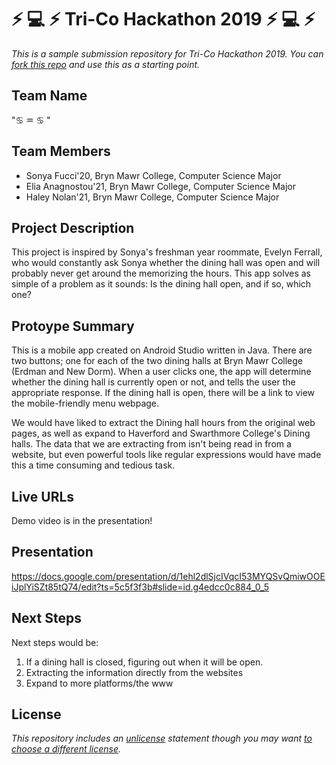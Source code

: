 # :zap: :computer: :zap: Tri-Co Hackathon 2019 :zap: :computer: :zap:

*This is a sample submission repository for Tri-Co Hackathon 2019. You can [fork this repo](https://help.github.com/articles/fork-a-repo/) and use this as a starting point.*

## Team Name

":cancer: :aquarius: :cancer: "

## Team Members

- Sonya Fucci'20, Bryn Mawr College, Computer Science Major
- Elia Anagnostou'21, Bryn Mawr College, Computer Science Major
- Haley Nolan'21, Bryn Mawr College, Computer Science Major

## Project Description

This project is inspired by Sonya's freshman year roommate, Evelyn Ferrall, who would constantly ask Sonya whether the dining hall was open and will probably never get around the memorizing the hours. This app solves as simple of a problem as it sounds: Is the dining hall open, and if so, which one?

## Protoype Summary

This is a mobile app created on Android Studio written in Java. There are two buttons; one for each of the two dining halls at Bryn Mawr College (Erdman and New Dorm). When a user clicks one, the app will determine whether the dining hall is currently open or not, and tells the user the appropriate response. If the dining hall is open, there will be a link to view the mobile-friendly menu webpage.

We would have liked to extract the Dining hall hours from the original web pages, as well as expand to Haverford and Swarthmore College's Dining halls. The data that we are extracting from isn't being read in from a website, but even powerful tools like regular expressions would have made this a time consuming and tedious task.

## Live URLs

Demo video is in the presentation!

## Presentation

https://docs.google.com/presentation/d/1ehl2dlSjcIVqcI53MYQSvQmiwOOEiJplYiSZt85tQ74/edit?ts=5c5f3f3b#slide=id.g4edcc0c884_0_5

## Next Steps

Next steps would be: 

1) If a dining hall is closed, figuring out when it will be open.
2) Extracting the information directly from the websites 
3) Expand to more platforms/the www
## License

*This repository includes an [unlicense](http://unlicense.org/) statement though you may want [to choose a different license](https://choosealicense.com/).*
